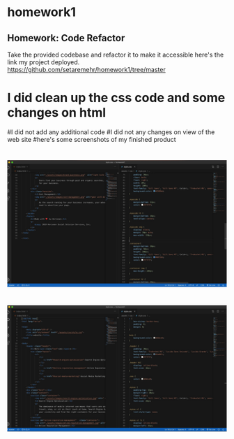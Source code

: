 # homework1
## Homework: Code Refactor
Take the provided codebase and refactor it to make it accessible
here's the link my project deployed. https://github.com/setaremehr/homework1/tree/master

# I did clean up the css code and some changes on html 
#I did not add any additional code 
#I did not any changes on view of the web site 
#here's some screenshots of my finished product

#  
![](56B569B6-0E05-4F27-A484-D8E502EE3B89.jpeg)
#
![](AF4A56E5-A8E9-451C-89EA-F5B90A93C7F7.jpeg)
#
